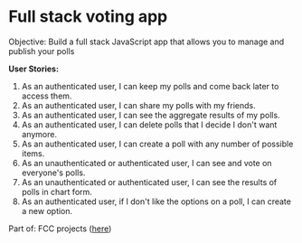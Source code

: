 # Full stack voting app

Objective: Build a full stack JavaScript app that allows you to manage and publish your polls

**User Stories:** 

  1. As an authenticated user, I can keep my polls and come back later to access them.
  2. As an authenticated user, I can share my polls with my friends.
  3. As an authenticated user, I can see the aggregate results of my polls.
  4. As an authenticated user, I can delete polls that I decide I don't want anymore.
  5. As an authenticated user, I can create a poll with any number of possible items.
  6. As an unauthenticated or authenticated user, I can see and vote on everyone's polls.
  7. As an unauthenticated or authenticated user, I can see the results of polls in chart form.
  8. As an authenticated user, if I don't like the options on a poll, I can create a new option.
  
  Part of: FCC projects ([here](https://www.freecodecamp.com/challenges/build-a-voting-app))
